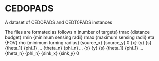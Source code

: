 # CEDOPADS
A dataset of CEDOPADS and CEDTOPADS instances

The files are formated as follows
n {number of targets}
tmax {distance budget}
rmin {minimum sensing radii}
rmax {maximum sensing radii}
eta {FOV}
rho {minimum turning radius}
{source_x} {source_y} 0
{x} {y} {s} {theta_1} {phi_1} ... {theta_n} {phi_n}
...
{x} {y} {s} {theta_1} {phi_1} ... {theta_n} {phi_n}
{sink_x} {sink_y} 0
